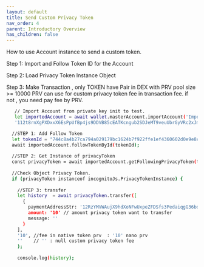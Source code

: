 ```yaml
---
layout: default
title: Send Custom Privacy Token
nav_order: 4
parent: Introductory Overview
has_children: false
---
```


How to use Account instance to send a custom token. 

Step 1: Import and Follow Token ID for the Account 

Step 2: Load Privacy Token Instance Object

Step 3: Make Transaction ,  only TOKEN have Pair in DEX with PRV pool size >= 10000 PRV can use for custom privacy token fee in transaction fee. if not , you need pay fee by PRV. 

```bash
   // Import Account from private key init to test.
   let importedAccount = await wallet.masterAccount.importAccount('Imported acc', 
   '112t8rnXgPXDxxX6EsPpUfBp4js9DDVB85cEATKcngub2SDJeMT9veuUbrGyVRc2xJmB1vVTsoq7KPruvNe4GDK9oRAoFLrmzi31TfaiufBf');  
```

```bash
  //STEP 1: Add Follow Token
  let tokenId = "744c8a4b27ca794a029179bc1624b7f922ffe1ef4360602d0e9e8ce242a24ffc"
  await importedAccount.followTokenById(tokenId); 
  
  //STEP 2: Get Instance of privacyToken
  const privacyToken = await importedAccount.getFollowingPrivacyToken(tokenId);
  
  //Check Object Privacy Token.
  if (privacyToken instanceof incognitoJs.PrivacyTokenInstance) {
    
    //STEP 3: transfer 
    let history  = await privacyToken.transfer([
      {
        paymentAddressStr: '12RzYMVWAujX9hdXoNFwUxpeZFDSfs3PedaiqgG36bd9RPFjdMfuNmoyXSGTvpoHzm3dXh6ABmusooJEsNzXtcGGEzJzscgWD3wNGib',
        amount: '10' // amount privacy token want to transfer 
        message: ''
      }
    ],
    '10', //fee in native token prv  : '10' nano prv
    ''    // '' : null custom privacy token fee 
    );  
    
    console.log(history);
```
